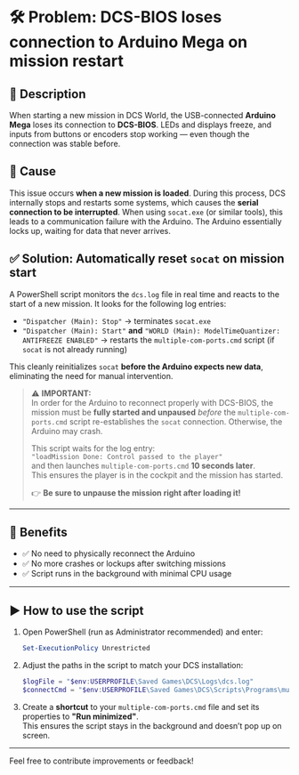 # 🛠 Problem: DCS-BIOS loses connection to Arduino Mega on mission restart

## 🧩 Description  
When starting a new mission in DCS World, the USB-connected **Arduino Mega** loses its connection to **DCS-BIOS**. LEDs and displays freeze, and inputs from buttons or encoders stop working — even though the connection was stable before.

## 🧠 Cause  
This issue occurs **when a new mission is loaded**. During this process, DCS internally stops and restarts some systems, which causes the **serial connection to be interrupted**. When using `socat.exe` (or similar tools), this leads to a communication failure with the Arduino. The Arduino essentially locks up, waiting for data that never arrives.

## ✅ Solution: Automatically reset `socat` on mission start  
A PowerShell script monitors the `dcs.log` file in real time and reacts to the start of a new mission. It looks for the following log entries:

- `"Dispatcher (Main): Stop"` → terminates `socat.exe`  
- `"Dispatcher (Main): Start"` **and** `"WORLD (Main): ModelTimeQuantizer: ANTIFREEZE ENABLED"` → restarts the `multiple-com-ports.cmd` script (if `socat` is not already running)

This cleanly reinitializes `socat` **before the Arduino expects new data**, eliminating the need for manual intervention.

> ⚠️ **IMPORTANT:**  
> In order for the Arduino to reconnect properly with DCS-BIOS, the mission must be **fully started and unpaused** *before* the `multiple-com-ports.cmd` script re-establishes the `socat` connection. Otherwise, the Arduino may crash.  
>  
> This script waits for the log entry:  
> `"loadMission Done: Control passed to the player"`  
> and then launches `multiple-com-ports.cmd` **10 seconds later**.  
> This ensures the player is in the cockpit and the mission has started.  
>  
> 👉 **Be sure to unpause the mission right after loading it!**

---

## 📜 Benefits  
- ✅ No need to physically reconnect the Arduino  
- ✅ No more crashes or lockups after switching missions  
- ✅ Script runs in the background with minimal CPU usage

---

## ▶️ How to use the script

1. Open PowerShell (run as Administrator recommended) and enter:

    ```powershell
    Set-ExecutionPolicy Unrestricted
    ```

2. Adjust the paths in the script to match your DCS installation:

    ```powershell
    $logFile = "$env:USERPROFILE\Saved Games\DCS\Logs\dcs.log" 
    $connectCmd = "$env:USERPROFILE\Saved Games\DCS\Scripts\Programs\multiple-com-ports.cmd.lnk"
    ```

3. Create a **shortcut** to your `multiple-com-ports.cmd` file and set its properties to **"Run minimized"**.  
   This ensures the script stays in the background and doesn’t pop up on screen.

---

Feel free to contribute improvements or feedback!
